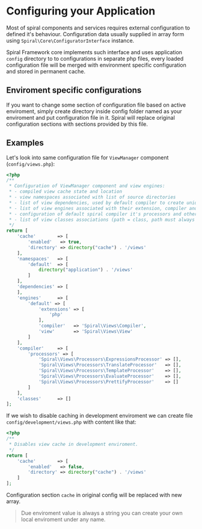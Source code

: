 # Configuring your Application
Most of spiral components and services requires external configuration to defined it's behaviour. Configuration data 
usually supplied in array form using `Spiral\Core\ConfiguratorInterface` instance. 

Spiral Framework core implements such interface and uses application `config` directory to to configurations in separate
php files, every loaded configuration file will be merged with environment specific configuration and stored in permanent cache.

## Enviroment specific configurations
If you want to change some section of configuration file based on active enviroment, simply create directory inside
config folder named as your enviroment and put configuration file in it. Spiral will replace original configuration
sections with sections provided by this file.

## Examples
Let's look into same configuration file for `ViewManager` component (`config/views.php`):

```php
<?php
/**
 * Configuration of ViewManager component and view engines:
 * - compiled view cache state and location
 * - view namespaces associated with list of source directories
 * - list of view dependencies, used by default compiler to create unique cache name
 * - list of view engines associated with their extension, compiler and default view class
 * - configuration of default spiral compiler it's processors and other options
 * - list of view classes associations (path = class, path must always include namespace)
 */
return [
    'cache'        => [
        'enabled'   => true,
        'directory' => directory("cache") . '/views'
    ],
    'namespaces'   => [
        'default'  => [
            directory("application") . '/views'
        ]
    ],
    'dependencies' => [
    ],
    'engines'      => [
        'default' => [
            'extensions' => [
                'php'
            ],
            'compiler'   => 'Spiral\Views\Compiler',
            'view'       => 'Spiral\Views\View'
        ]
    ],
    'compiler'     => [
        'processors' => [
            'Spiral\Views\Processors\ExpressionsProcessor' => [],
            'Spiral\Views\Processors\TranslateProcessor'   => [],
            'Spiral\Views\Processors\TemplateProcessor'    => [],
            'Spiral\Views\Processors\EvaluateProcessor'    => [],
            'Spiral\Views\Processors\PrettifyProcessor'    => []
        ]
    ],
    'classes'      => []
];
```

If we wish to disable caching in development enviroment we can create file `config/development/views.php` with content like that:

```php
<?php
/**
 * Disables view cache in development enviroment.
 */
return [
    'cache'        => [
        'enabled'   => false,
        'directory' => directory("cache") . '/views'
    ]
];
```

Configuration section `cache` in original config will be replaced with new array.

> Due enviroment value is always a string you can create your own local enviroment under any name.